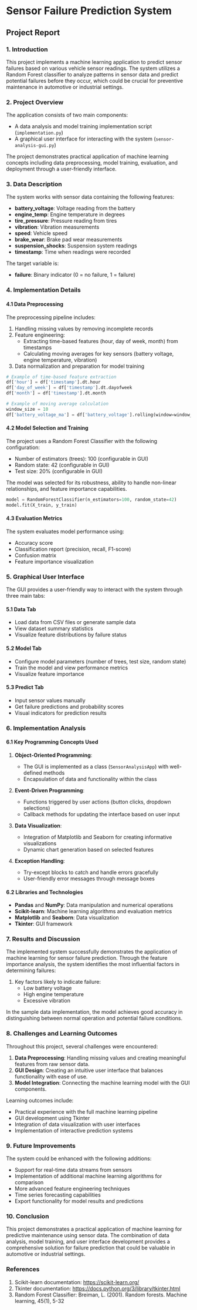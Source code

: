 # Sensor Failure Prediction System
## Project Report

### 1. Introduction

This project implements a machine learning application to predict sensor failures based on various vehicle sensor readings. The system utilizes a Random Forest classifier to analyze patterns in sensor data and predict potential failures before they occur, which could be crucial for preventive maintenance in automotive or industrial settings.

### 2. Project Overview

The application consists of two main components:
- A data analysis and model training implementation script (`implementation.py`)
- A graphical user interface for interacting with the system (`sensor-analysis-gui.py`)

The project demonstrates practical application of machine learning concepts including data preprocessing, model training, evaluation, and deployment through a user-friendly interface.

### 3. Data Description

The system works with sensor data containing the following features:
- **battery_voltage**: Voltage reading from the battery
- **engine_temp**: Engine temperature in degrees
- **tire_pressure**: Pressure reading from tires
- **vibration**: Vibration measurements
- **speed**: Vehicle speed
- **brake_wear**: Brake pad wear measurements
- **suspension_shocks**: Suspension system readings
- **timestamp**: Time when readings were recorded

The target variable is:
- **failure**: Binary indicator (0 = no failure, 1 = failure)

### 4. Implementation Details

#### 4.1 Data Preprocessing

The preprocessing pipeline includes:
1. Handling missing values by removing incomplete records
2. Feature engineering:
   - Extracting time-based features (hour, day of week, month) from timestamps
   - Calculating moving averages for key sensors (battery voltage, engine temperature, vibration)
3. Data normalization and preparation for model training

```python
# Example of time-based feature extraction
df['hour'] = df['timestamp'].dt.hour
df['day_of_week'] = df['timestamp'].dt.dayofweek
df['month'] = df['timestamp'].dt.month

# Example of moving average calculation
window_size = 10
df['battery_voltage_ma'] = df['battery_voltage'].rolling(window=window_size).mean()
```

#### 4.2 Model Selection and Training

The project uses a Random Forest Classifier with the following configuration:
- Number of estimators (trees): 100 (configurable in GUI)
- Random state: 42 (configurable in GUI)
- Test size: 20% (configurable in GUI)

The model was selected for its robustness, ability to handle non-linear relationships, and feature importance capabilities.

```python
model = RandomForestClassifier(n_estimators=100, random_state=42)
model.fit(X_train, y_train)
```

#### 4.3 Evaluation Metrics

The system evaluates model performance using:
- Accuracy score
- Classification report (precision, recall, F1-score)
- Confusion matrix
- Feature importance visualization

### 5. Graphical User Interface

The GUI provides a user-friendly way to interact with the system through three main tabs:

#### 5.1 Data Tab
- Load data from CSV files or generate sample data
- View dataset summary statistics
- Visualize feature distributions by failure status

#### 5.2 Model Tab
- Configure model parameters (number of trees, test size, random state)
- Train the model and view performance metrics
- Visualize feature importance

#### 5.3 Predict Tab
- Input sensor values manually
- Get failure predictions and probability scores
- Visual indicators for prediction results

### 6. Implementation Analysis

#### 6.1 Key Programming Concepts Used

1. **Object-Oriented Programming**:
   - The GUI is implemented as a class (`SensorAnalysisApp`) with well-defined methods
   - Encapsulation of data and functionality within the class

2. **Event-Driven Programming**:
   - Functions triggered by user actions (button clicks, dropdown selections)
   - Callback methods for updating the interface based on user input

3. **Data Visualization**:
   - Integration of Matplotlib and Seaborn for creating informative visualizations
   - Dynamic chart generation based on selected features

4. **Exception Handling**:
   - Try-except blocks to catch and handle errors gracefully
   - User-friendly error messages through message boxes

#### 6.2 Libraries and Technologies

- **Pandas** and **NumPy**: Data manipulation and numerical operations
- **Scikit-learn**: Machine learning algorithms and evaluation metrics
- **Matplotlib** and **Seaborn**: Data visualization
- **Tkinter**: GUI framework

### 7. Results and Discussion

The implemented system successfully demonstrates the application of machine learning for sensor failure prediction. Through the feature importance analysis, the system identifies the most influential factors in determining failures:

1. Key factors likely to indicate failure:
   - Low battery voltage
   - High engine temperature
   - Excessive vibration

In the sample data implementation, the model achieves good accuracy in distinguishing between normal operation and potential failure conditions.

### 8. Challenges and Learning Outcomes

Throughout this project, several challenges were encountered:

1. **Data Preprocessing**: Handling missing values and creating meaningful features from raw sensor data.
2. **GUI Design**: Creating an intuitive user interface that balances functionality with ease of use.
3. **Model Integration**: Connecting the machine learning model with the GUI components.

Learning outcomes include:
- Practical experience with the full machine learning pipeline
- GUI development using Tkinter
- Integration of data visualization with user interfaces
- Implementation of interactive prediction systems

### 9. Future Improvements

The system could be enhanced with the following additions:
- Support for real-time data streams from sensors
- Implementation of additional machine learning algorithms for comparison
- More advanced feature engineering techniques
- Time series forecasting capabilities
- Export functionality for model results and predictions

### 10. Conclusion

This project demonstrates a practical application of machine learning for predictive maintenance using sensor data. The combination of data analysis, model training, and user interface development provides a comprehensive solution for failure prediction that could be valuable in automotive or industrial settings.

### References

1. Scikit-learn documentation: https://scikit-learn.org/
2. Tkinter documentation: https://docs.python.org/3/library/tkinter.html
3. Random Forest Classifier: Breiman, L. (2001). Random forests. Machine learning, 45(1), 5-32

